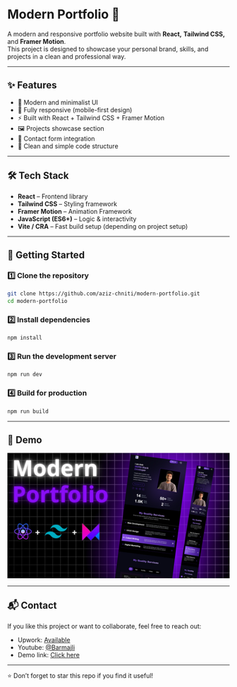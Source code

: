 # Modern Portfolio 🚀

A modern and responsive portfolio website built with **React,** **Tailwind CSS,**  and **Framer Motion**.  
This project is designed to showcase your personal brand, skills, and projects in a clean and professional way.

---

## ✨ Features

- 🎨 Modern and minimalist UI
- 📱 Fully responsive (mobile-first design)
- ⚡ Built with React + Tailwind CSS + Framer Motion
- 🖼️ Projects showcase section
- 📧 Contact form integration
- 🌙 Clean and simple code structure

---

## 🛠️ Tech Stack

- **React** – Frontend library
- **Tailwind CSS** – Styling framework
- **Framer Motion** – Animation Framework
- **JavaScript (ES6+)** – Logic & interactivity
- **Vite / CRA** – Fast build setup (depending on project setup)

---

## 🚀 Getting Started

### 1️⃣ Clone the repository
```bash
git clone https://github.com/aziz-chniti/modern-portfolio.git
cd modern-portfolio
```

### 2️⃣ Install dependencies
```bash
npm install
```

### 3️⃣ Run the development server
```bash
npm run dev
```

### 4️⃣ Build for production
```bash
npm run build
```

---

## 📸 Demo

![preview](./public/preview.png)

---

## 📬 Contact

If you like this project or want to collaborate, feel free to reach out:  

- Upwork: [Available](https://www.upwork.com/freelancers/~014afdcf19c4e3bb74)
- Youtube: [@Barmajli](https://www.youtube.com/@Barmajli)
- Demo link: [Click here](https://modern-pf.netlify.app/) 

---

⭐ Don’t forget to star this repo if you find it useful!
